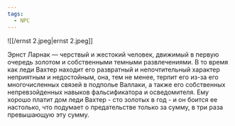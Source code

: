```yaml
---
tags:
  - NPC
---
```

![[/ernst 2.jpeg|ernst 2.jpeg]]

Эрнст Ларнак — черствый и жестокий человек, движимый в первую очередь золотом и собственными темными развлечениями. В то время как леди Вахтер находит его развратный и непочтительный характер неприятным и недостойным, она, тем не менее, терпит его из-за его многочисленных связей в подполье Валлаки, а также его собственных непревзойденных навыков фальсификатора и осведомителя. Ему хорошо платит дом леди Вахтер - сто золотых в год - и он боится ее настолько, что подумает о предательстве только за сумму, в три раза превышающую эту сумму.